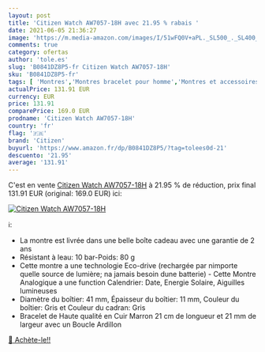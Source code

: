 ```yaml
---
layout: post
title: 'Citizen Watch AW7057-18H avec 21.95 % rabais '
date: 2021-06-05 21:36:27
image: 'https://m.media-amazon.com/images/I/51wFQ0V+aPL._SL500_._SL400_.jpg'
comments: true
category: ofertas
author: 'tole.es'
slug: 'B0841DZ8P5-fr Citizen Watch AW7057-18H'
sku: 'B0841DZ8P5-fr'
tags: [ 'Montres','Montres bracelet pour homme','Montres et accessoires','Montres homme','citizen', ]
actualPrice: 131.91 EUR
currency: EUR
price: 131.91
comparePrice: 169.0 EUR
prodname: 'Citizen Watch AW7057-18H'
country: 'fr'
flag: '🇫🇷'
brand: 'Citizen'
buyurl: 'https://www.amazon.fr/dp/B0841DZ8P5/?tag=tolees0d-21'
descuento: '21.95'
average: '131.91'
---
```


C'est en vente [Citizen Watch AW7057-18H](https://www.amazon.fr/dp/B0841DZ8P5/?tag=tolees0d-21)  à  21.95 % de réduction, prix final  131.91 EUR (original: 169.0 EUR) ici:

[![Citizen Watch AW7057-18H](https://m.media-amazon.com/images/I/51wFQ0V+aPL._SL500_._SL400_.jpg)](https://www.amazon.fr/dp/B0841DZ8P5/?tag=tolees0d-21)

ℹ️:

- La montre est livrée dans une belle boîte cadeau avec une garantie de 2 ans
- Résistant à leau: 10 bar-Poids: 80 g
- Cette montre a une technologie Eco-drive (rechargée par nimporte quelle source de lumière; na jamais besoin dune batterie) - Cette Montre Analogique a une function Calendrier: Date, Energie Solaire, Aiguilles lumineuses
- Diamètre du boîtier: 41 mm, Épaisseur du boîtier: 11 mm, Couleur du boîtier: Gris et Couleur du cadran: Gris
- Bracelet de Haute qualité en Cuir Marron 21 cm de longueur et 21 mm de largeur avec un Boucle Ardillon

[🛒 Achète-le!!](https://www.amazon.fr/dp/B0841DZ8P5/?tag=tolees0d-21)
